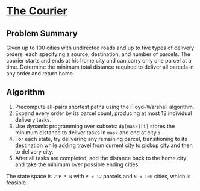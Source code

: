 # [The Courier](https://www.spoj.com/problems/COURIER/)

## Problem Summary
Given up to 100 cities with undirected roads and up to five types of delivery orders, each specifying a source, destination, and number of parcels. The courier starts and ends at his home city and can carry only one parcel at a time. Determine the minimum total distance required to deliver all parcels in any order and return home.

## Algorithm
1. Precompute all-pairs shortest paths using the Floyd–Warshall algorithm.
2. Expand every order by its parcel count, producing at most 12 individual delivery tasks.
3. Use dynamic programming over subsets: `dp[mask][i]` stores the minimum distance to deliver tasks in `mask` and end at city `i`.
4. For each state, try delivering any remaining parcel, transitioning to its destination while adding travel from current city to pickup city and then to delivery city.
5. After all tasks are completed, add the distance back to the home city and take the minimum over possible ending cities.

The state space is `2^P * N` with `P ≤ 12` parcels and `N ≤ 100` cities, which is feasible.

